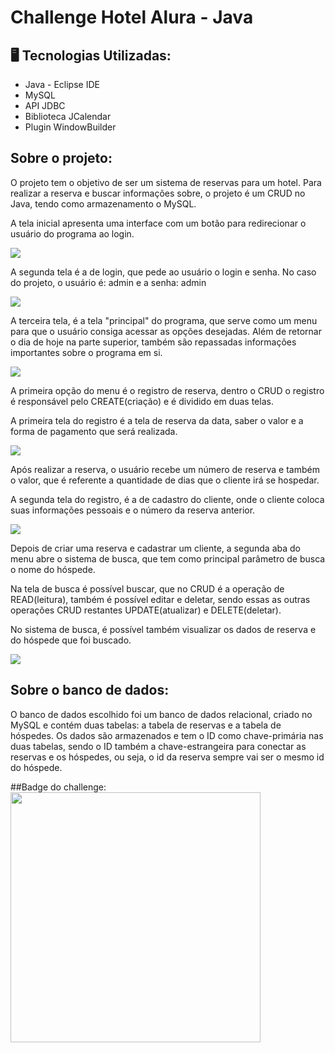 # Challenge Hotel Alura - Java

## 🖥️ Tecnologias Utilizadas:

* Java - Eclipse IDE
* MySQL
* API JDBC
* Biblioteca JCalendar
* Plugin WindowBuilder

## Sobre o projeto:

<p>O projeto tem o objetivo de ser um sistema de reservas para um hotel. Para realizar a reserva e buscar informações sobre, o projeto é um CRUD no Java, tendo como armazenamento o MySQL.</p>

<p>A tela inicial apresenta uma interface com um botão para redirecionar o usuário do programa ao login.</p>
<img align="center" src="https://user-images.githubusercontent.com/86692306/206862841-8686bc1e-5b9c-4c18-80b0-f23e5da45a0a.png"/>

<p>A segunda tela é a de login, que pede ao usuário o login e senha. No caso do projeto, o usuário é: admin e a senha: admin</p>
<img align="center" src="https://user-images.githubusercontent.com/86692306/206863040-3ef25b65-1842-4ded-8621-1ad28c8a8d06.png"/>

<p>A terceira tela, é a tela "principal" do programa, que serve como um menu para que o usuário consiga acessar as opções desejadas. Além de retornar o dia de hoje na parte superior, também são repassadas informações importantes sobre o programa em si.</p>
<img align="center" src="https://user-images.githubusercontent.com/86692306/206863152-a679c3db-9698-43c3-8fd7-fa9c88b001d4.png"/>

<p>A primeira opção do menu é o registro de reserva, dentro o CRUD o registro é responsável pelo CREATE(criação) e é dividido em duas telas.</p>
<p>A primeira tela do registro é a tela de reserva da data, saber o valor e a forma de pagamento que será realizada.</p>
<img align="center" src="https://user-images.githubusercontent.com/86692306/206863305-ffa2202e-4670-4dc6-b599-3e84d990ea66.png"/>

<p>Após realizar a reserva, o usuário recebe um número de reserva e também o valor, que é referente a quantidade de dias que o cliente irá se hospedar.</p>
<p>A segunda tela do registro, é a de cadastro do cliente, onde o cliente coloca suas informações pessoais e o número da reserva anterior.</p>
<img align="center" src="https://user-images.githubusercontent.com/86692306/206863529-d724fb64-6b7d-4281-b145-0bd70de2836d.png"/>

<p>Depois de criar uma reserva e cadastrar um cliente, a segunda aba do menu abre o sistema de busca, que tem como principal parâmetro de busca o nome do hóspede.</p>
<p>Na tela de busca é possível buscar, que no CRUD é a operação de READ(leitura), também é possível editar e deletar, sendo essas as outras operações CRUD restantes UPDATE(atualizar) e DELETE(deletar).</p>
<p>No sistema de busca, é possível também visualizar os dados de reserva e do hóspede que foi buscado.</p>
<img align="center" src="https://user-images.githubusercontent.com/86692306/206863801-eb13a872-bb9c-4232-860b-a19edb45f124.png"/>

## Sobre o banco de dados:

<p>O banco de dados escolhido foi um banco de dados relacional, criado no MySQL e contém duas tabelas: a tabela de reservas e a tabela de hóspedes. Os dados são armazenados e tem o ID como chave-primária nas duas tabelas, sendo o ID também a chave-estrangeira para conectar as reservas e os hóspedes, ou seja, o id da reserva sempre vai ser o mesmo id do hóspede.</p>

##Badge do challenge:
<img width="400em" height="400em" align="center" src="badge-java-sprint-2.png"/>
